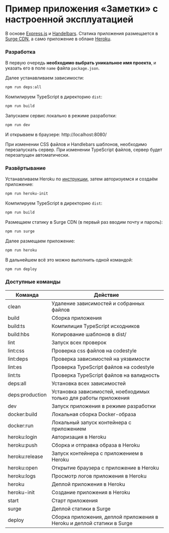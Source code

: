 # Пример приложения «Заметки» с настроенной эксплуатацией

В основе [Express.js](https://expressjs.com/) и [Handelbars](http://handlebarsjs.com/). Статика приложения размещается в [Surge CDN](https://surge.sh/), а само приложение в облаке [Heroku](https://www.heroku.com/).

### Разработка

В первую очередь __необходимо выбрать уникальное имя проекта__,
и указать его в поле `name` файла `package.json`.

Далее устанавливаем зависимости:
```sh
npm run deps:all
```

Компилируем TypeScript в директорию `dist`:
```sh
npm run build
```

Запускаем сервис локально в режиме разработки:
```sh
npm run dev
```

И открываем в браузере:
http://localhost:8080/

При изменении CSS файлов и Handlebars шаблонов, необходимо перезапускать сервер.
При изменении TypeScript файлов, сервер будет перезапущен автоматически.

### Развёртывание

Устанавливаем Heroku по [инструкции](https://devcenter.heroku.com/articles/heroku-cli), затем авторизуемся и создаём приложение:
```sh
npm run heroku-init
```

Компилируем TypeScript в директорию `dist`:
```sh
npm run build
```

Размещаем статику в Surge CDN (в первый раз вводим почту и пароль):
```sh
npm run surge
```

Далее размещаем приложение:
```sh
npm run heroku
```

В дальнейшем всё это можно выполнить одной командой:
```sh
npm run deploy
```

### Доступные команды

| Команда | Действие |
| ------------- | ------------- |
| clean | Удаление зависимостей и собранных файлов |
| build | Сборка приложения |
| build:ts | Компилиция TypeScript исходников |
| build:hbs | Копирование шаблонов в dist/ |
| lint | Запуск всех проверок |
| lint:css | Проверка css файлов на codestyle |
| lint:deps | Проверка зависимостей на уязвимости |
| lint:es | Проверка TypeScript файлов на codestyle |
| lint:ts | Проверка TypeScript файлов на валидность |
| deps:all | Установка всех зависимостей |
| deps:production | Установка зависимостей, ноебходимых только для работы приложения |
| dev | Запуск приложения в режиме разработки |
| docker:build | Локальная сборка Docker-образа |
| docker:run | Локальный запуск контейнера с приложением |
| heroku:login | Авторизация в Heroku |
| heroku:push | Сборка и отправка образа в Heroku |
| heroku:release | Запуск контейнера с приложением в Heroku |
| heroku:open | Открытие браузера с приложение в Heroku |
| heroku:logs | Просмотр логов приложения в Heroku |
| heroku | Деплой приложения в Heroku |
| heroku-init | Создание приложения в Heroku |
| start | Старт приложения |
| surge | Деплой статики в Surge |
| deploy | Сборка приложения, деплой приложения в Heroku и деплой статики в Surge |
